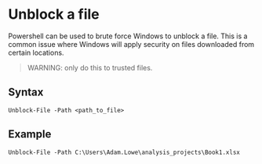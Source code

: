 # Unblock a file

Powershell can be used to brute force Windows to unblock a file. This is a common issue where Windows will apply security on files downloaded from certain locations.

> WARNING: only do this to trusted files.

## Syntax

`Unblock-File -Path <path_to_file>`

## Example

`Unblock-File -Path C:\Users\Adam.Lowe\analysis_projects\Book1.xlsx`
